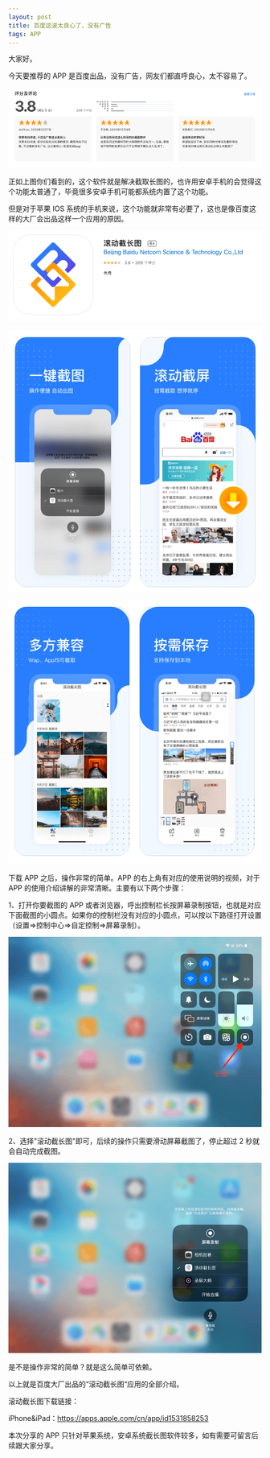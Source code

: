 ```yaml
---
layout: post
title: 百度这波太良心了，没有广告
tags: APP
---
```


大家好。

今天要推荐的 APP 是百度出品，没有广告，网友们都直呼良心，太不容易了。

![image-20210411180035794](https://raw.githubusercontent.com/ZhuPeng/pic/master/images/compress_image-20210411180035794.png)

正如上图你们看到的，这个软件就是解决截取长图的，也许用安卓手机的会觉得这个功能太普通了，毕竟很多安卓手机可能都系统内置了这个功能。

但是对于苹果 IOS 系统的手机来说，这个功能就非常有必要了，这也是像百度这样的大厂会出品这样一个应用的原因。

![image-20210411180318916](https://raw.githubusercontent.com/ZhuPeng/pic/master/images/compress_image-20210411180318916.png)

![image-20210411181835313](https://raw.githubusercontent.com/ZhuPeng/pic/master/images/compress_image-20210411181835313.png)



![image-20210411181845248](https://raw.githubusercontent.com/ZhuPeng/pic/master/images/compress_image-20210411181845248.png)

下载 APP 之后，操作非常的简单。APP 的右上角有对应的使用说明的视频，对于 APP 的使用介绍讲解的非常清晰。主要有以下两个步骤：

1、打开你要截图的 APP 或者浏览器，呼出控制栏长按屏幕录制按钮，也就是对应下面截图的小圆点。如果你的控制栏没有对应的小圆点，可以按以下路径打开设置（设置=>控制中心=>自定控制=>屏幕录制）。

![](https://raw.githubusercontent.com/ZhuPeng/pic/master/images/compress_xxxx.biaozhu.png)

2、选择"滚动截长图"即可，后续的操作只需要滑动屏幕截图了，停止超过 2 秒就会自动完成截图。

![](https://raw.githubusercontent.com/ZhuPeng/pic/master/images/compress_IMG_0211.PNG)

是不是操作非常的简单？就是这么简单可依赖。

以上就是百度大厂出品的“滚动截长图“应用的全部介绍。



滚动截长图下载链接：

iPhone&iPad：https://apps.apple.com/cn/app/id1531858253

本次分享的 APP 只针对苹果系统，安卓系统截长图软件较多，如有需要可留言后续跟大家分享。
